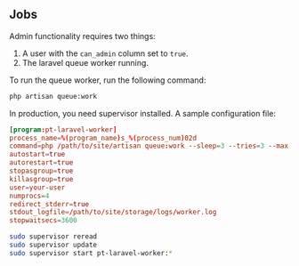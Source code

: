 ## Jobs

Admin functionality requires two things:

1. A user with the `can_admin` column set to `true`.
2. The laravel queue worker running.

To run the queue worker, run the following command:

```bash
php artisan queue:work
```

In production, you need supervisor installed.  A sample configuration file:

```conf
[program:pt-laravel-worker]
process_name=%(program_name)s_%(process_num)02d
command=php /path/to/site/artisan queue:work --sleep=3 --tries=3 --max-time=3600
autostart=true
autorestart=true
stopasgroup=true
killasgroup=true
user=your-user
numprocs=4
redirect_stderr=true
stdout_logfile=/path/to/site/storage/logs/worker.log
stopwaitsecs=3600
```

```bash
sudo supervisor reread
sudo supervisor update
sudo supervisor start pt-laravel-worker:*
```